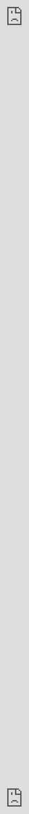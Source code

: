 ```yaml
---
title: BattleTabs - Ships and Fleets Update
categories:
  - Projects
featuredImage: ./header.jpg
coverMeta: out
tags:
  - Photos and Personal
date: 2020-10-28 08:31:40
---
```


After months of hard work we are excited to announce that our latest and largest ever update to [BattleTabs](https://www.battletabs.com/) is finally live! Read on to find out about some of the gory details.

<!-- more -->

# TLDR;

The video below gives you a taste of whats changed.

<iframe width="560" height="315" src="https://www.youtube.com/embed/JNCD3PhP08w" frameborder="0" allow="accelerometer; autoplay; clipboard-write; encrypted-media; gyroscope; picture-in-picture" allowfullscreen style="position: absolute; top: 0; left: 0; width: 100%; height: 100%;"></iframe>

# Ships and Fleets

The most important change in this update is the addition of Ships and Fleets to the game.

Previously the game was pretty much just [standard battleships](<https://en.wikipedia.org/wiki/Battleship_(game)>) except perhaps with the addition of the distance indicators on the cells if you miss:

<div style='padding-bottom: 20px'>
  <iframe src='https://gfycat.com/ifr/DesertedHonoredFluke?hd=1' frameborder='0' scrolling='no' width='100%' height='450px'  allowfullscreen></iframe>

  <iframe src='https://gfycat.com/ifr/BlackandwhiteLoathsomeDairycow?hd=1' frameborder='0' scrolling='no' height='450px' width='100%'   allowfullscreen></iframe>
</div>

This was enjoyable enough but we always felt it lacked a little depth so after a lot of brainstorming and hard work from our designers we came up with the concept of fleets.

[![](./select-a-fleet.png)](./select-a-fleet.png)

A fleet contains 4 ships which each have a [special ability](https://www.battletabs.com/how-to-play-battletabs-v2/) that they can use.

Some ships live in multiple fleets but they are carefully tuned so that each fleet has an play style.

For example the "Reveal & Snipe" fleet is high risk vs high reward fleet that revolves around discovering the location of the enemy ships with "Reveal" abilities then taking them out in one hit with the Coracle.

[![](./reveal-and-snipe.png)](./reveal-and-snipe.png)

This adds some much needed diversity to the battles as you learn how each fleet works and what its strengths and weaknesses are against other fleets.

[![](./example-battle.png)](./example-battle.png)

One other strong part of this design is that it is an obvious point of extension where we can add more fleets and ships as time goes on, keeping the game interesting to loyal players.

# Tutorial

Because the Ships and Fleets is now quite a bit more complex we also decided to take the time and build a proper tutorial into the game.

[![](./tutorial.png)](./tutorial.png)

Previously we simply popped up a modal with a couple of short gif animations that gave you the general gist of how to play but we always knew that was a temporary measure.

The tutorial now guides you step by step through how to play the game.

<div style='position:relative; padding-bottom:calc(50.42% + 44px)'><iframe src='https://gfycat.com/ifr/ValuableIncomparableAfricangoldencat' frameborder='0' scrolling='no' width='100%' height='100%' style='position:absolute;top:0;left:0;' allowfullscreen></iframe></div>

# Sidebar

We know from our analytics that a large percentage of our users are playing on chromebooks or small windows laptops both of which have very limited vertical height. This meant that the play area they had was small and made smaller thanks to a bunch of vertical space eaten by our UI at the bottom of the screen:

[![](./old-sidebar.png)](./old-sidebar.png)

So we decided as a part of this update to overhaul the UI and move all of this to a bar on the left hand side of the screen instead:

[![](./new-sidebar.png)](./new-sidebar.png)

This not only looks a whole lot better but it frees up vertical space so that the thing thats most important (the game) can take up as much space as possible and thus isnt scaled down.

# Other Stuff

We added a whole bunch of other stuff as part of this update that I wont detail but some of which includes:

- New avatars for players
- Larger maps
- New emote UI
- New Logo
- New info modal on pinning the extension
- Screen shake effects
- Better in-game UI
- Some nice CSS animations
- Faster load times
- Better ship placement and rotation
- Countdown sound effect and better UI

# Conclusion

We are really proud of this update as we think it brings some much needed depth and polish to the game. Hopefully it also sets us up nicely for a bunch of future features we have planned so stay tuned!

If you want to checkout the game head over to: [https://www.battletabs.com/](https://www.battletabs.com/)
